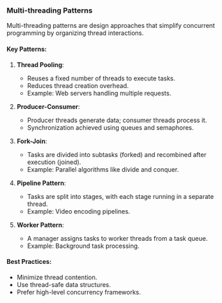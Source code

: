 ### Multi-threading Patterns
Multi-threading patterns are design approaches that simplify concurrent programming by organizing thread interactions.

#### Key Patterns:
1. **Thread Pooling**:
   - Reuses a fixed number of threads to execute tasks.
   - Reduces thread creation overhead.
   - Example: Web servers handling multiple requests.

2. **Producer-Consumer**:
   - Producer threads generate data; consumer threads process it.
   - Synchronization achieved using queues and semaphores.

3. **Fork-Join**:
   - Tasks are divided into subtasks (forked) and recombined after execution (joined).
   - Example: Parallel algorithms like divide and conquer.

4. **Pipeline Pattern**:
   - Tasks are split into stages, with each stage running in a separate thread.
   - Example: Video encoding pipelines.

5. **Worker Pattern**:
   - A manager assigns tasks to worker threads from a task queue.
   - Example: Background task processing.

#### Best Practices:
- Minimize thread contention.
- Use thread-safe data structures.
- Prefer high-level concurrency frameworks.
